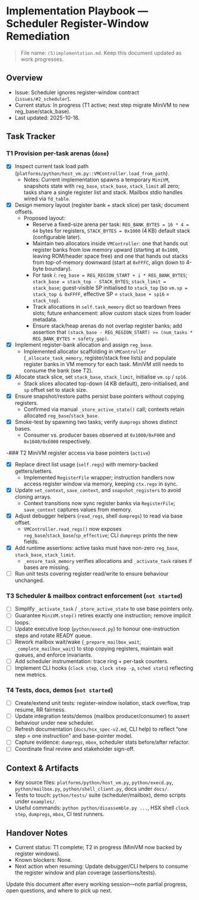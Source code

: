 # Implementation Playbook — Scheduler Register-Window Remediation

> File name: `(5)implementation.md`. Keep this document updated as work progresses.

## Overview
- Issue: Scheduler ignores register-window contract (`issues/#2_scheduler`).
- Current status: In progress (T1 active; next step migrate MiniVM to new reg_base/stack_base).
- Last updated: 2025-10-16.

## Task Tracker

### T1 Provision per-task arenas (`done`)
- [x] Inspect current task load path (`platforms/python/host_vm.py::VMController.load_from_path`).
  - Notes: Current implementation spawns a temporary `MiniVM`, snapshots state with `reg_base`, `stack_base`, `stack_limit` all zero; tasks share a single register list and stack. Mailbox stdio handles wired via `fd_table`.
- [x] Design memory layout (register bank + stack slice) per task; document offsets.
  - Proposed layout:
    - Reserve a fixed-size arena per task: `REG_BANK_BYTES = 16 * 4 = 64` bytes for registers, `STACK_BYTES = 0x1000` (4 KB) default stack (configurable later).
    - Maintain two allocators inside `VMController`: one that hands out register banks from low memory upward (starting at `0x1000`, leaving ROM/header space free) and one that hands out stacks from top-of-memory downward (start at `0xFFFC`, align down to 4-byte boundary).
    - For task *i*: `reg_base = REG_REGION_START + i * REG_BANK_BYTES`; `stack_base = stack_top - STACK_BYTES`; `stack_limit = stack_base`; guest-visible SP initialised to `stack_top` (so `vm.sp = stack_top & 0xFFFF`, effective SP = `stack_base + sp16` = `stack_top`).
    - Track allocations in `self.task_memory` dict so teardown frees slots; future enhancement: allow custom stack sizes from loader metadata.
    - Ensure stack/heap arenas do not overlap register banks; add assertion that `(stack_base - REG_REGION_START) >= (num_tasks * REG_BANK_BYTES + safety_gap)`.
- [x] Implement register-bank allocation and assign `reg_base`.
  - Implemented allocator scaffolding in `VMController` (`_allocate_task_memory`, register/stack free lists) and populate register banks in VM memory for each task. MiniVM still needs to consume the bank (see T2).
- [x] Allocate stack slice, set `stack_base`, `stack_limit`, initialise `vm.sp` / `sp16`.
  - Stack slices allocated top-down (4 KB default), zero-initialised, and `sp` offset set to stack size.
- [x] Ensure snapshot/restore paths persist base pointers without copying registers.
  - Confirmed via manual `_store_active_state()` call; contexts retain allocated `reg_base`/`stack_base`.
- [x] Smoke-test by spawning two tasks; verify `dumpregs` shows distinct bases.
  - Consumer vs. producer bases observed at `0x1000/0xF000` and `0x1040/0xE000` respectively.

-### T2 MiniVM register access via base pointers (`active`)
- [x] Replace direct list usage (`self.regs`) with memory-backed getters/setters.
  - Implemented `RegisterFile` wrapper; instruction handlers now access register window via memory, keeping `ctx.regs` in sync.
- [x] Update `set_context`, `save_context`, and `snapshot_registers` to avoid cloning arrays.
  - Context transitions now sync register banks via `RegisterFile`; `save_context` captures values from memory.
- [x] Adjust debugger helpers (`read_regs`, shell `dumpregs`) to read via base offset.
  - `VMController.read_regs()` now exposes `reg_base`/`stack_base`/`sp_effective`; CLI `dumpregs` prints the new fields.
- [x] Add runtime assertions: active tasks must have non-zero `reg_base`, `stack_base`, `stack_limit`.
  - `_ensure_task_memory` verifies allocations and `_activate_task` raises if bases are missing.
- [ ] Run unit tests covering register read/write to ensure behaviour unchanged.

### T3 Scheduler & mailbox contract enforcement (`not started`)
- [ ] Simplify `_activate_task` / `_store_active_state` to use base pointers only.
- [ ] Guarantee `MiniVM.step()` retires exactly one instruction; remove implicit loops.
- [ ] Update executive loop (`python/execd.py`) to honour one-instruction steps and rotate READY queue.
- [ ] Rework mailbox wait/wake (`_prepare_mailbox_wait`, `_complete_mailbox_wait`) to stop copying registers, maintain wait queues, and enforce invariants.
- [ ] Add scheduler instrumentation: trace ring + per-task counters.
- [ ] Implement CLI hooks (`clock step`, `clock step -p`, `sched stats`) reflecting new metrics.

### T4 Tests, docs, demos (`not started`)
- [ ] Create/extend unit tests: register-window isolation, stack overflow, trap resume, RR fairness.
- [ ] Update integration tests/demos (mailbox producer/consumer) to assert behaviour under new scheduler.
- [ ] Refresh documentation (`docs/hsx_spec-v2.md`, CLI help) to reflect “one step = one instruction” and base-pointer model.
- [ ] Capture evidence: `dumpregs`, `mbox`, scheduler stats before/after refactor.
- [ ] Coordinate final review and stakeholder sign-off.

## Context & Artifacts
- Key source files: `platforms/python/host_vm.py`, `python/execd.py`, `python/mailbox.py`, `python/shell_client.py`, docs under `docs/`.
- Tests to touch: `python/tests/` suite (scheduler/mailbox), demo scripts under `examples/`.
- Useful commands: `python python/disassemble.py ...`, HSX shell `clock step`, `dumpregs`, `mbox`, CI test runners.

## Handover Notes
- Current status: T1 complete; T2 in progress (MiniVM now backed by register windows).
- Known blockers: None.
- Next action when resuming: Update debugger/CLI helpers to consume the register window and plan coverage (assertions/tests).

Update this document after every working session—note partial progress, open questions, and where to pick up next.
